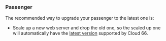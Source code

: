 <!-- usedin: [ _legacy_docker/stack-management/applying-upgrades.md, _maestro/stack-management/applying-upgrades.md, _node/stack-management/applying-upgrades.md, _rails/stack-management/applying-upgrades.md] -->


### Passenger

The recommended way to upgrade your passenger to the latest one is:

* Scale up a new web server and drop the old one, so the scaled up one will automatically have the [latest version](/introduction-to-cloud-66/technical-specifications#versions) supported by Cloud 66.

